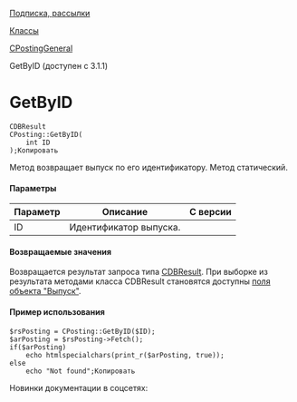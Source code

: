 [Подписка, рассылки](/api_help/subscribe/index.php)

[Классы](/api_help/subscribe/classes/index.php)

[CPostingGeneral](/api_help/subscribe/classes/cpostinggeneral/index.php)

GetByID (доступен с 3.1.1)

GetByID
=======

```
CDBResult
CPosting::GetByID(
	int ID
);Копировать
```

Метод возвращает выпуск по его идентификатору. Метод статический.

#### Параметры

| Параметр | Описание | С версии |
| --- | --- | --- |
| ID | Идентификатор выпуска. |  |

#### Возвращаемые значения

Возвращается результат запроса типа [CDBResult](/api_help/main/reference/cdbresult/index.php). При выборке из результата методами класса CDBResult
становятся доступны [поля объекта "Выпуск"](/api_help/subscribe/classes/cpostinggeneral/cpostingfields.php).

#### Пример использования

```
$rsPosting = CPosting::GetByID($ID);
$arPosting = $rsPosting->Fetch();
if($arPosting)
	echo htmlspecialchars(print_r($arPosting, true));
else
	echo "Not found";Копировать
```

Новинки документации в соцсетях: